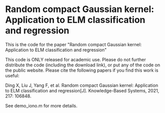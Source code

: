 # Random compact Gaussian kernel: Application to ELM classification and regression
This is the code for the paper "Random compact Gaussian kernel: Application to ELM classification and regression"

This code is ONLY released for academic use. Please do not further distribute the code (including the download link), or put any of the code on the public website.
Please cite the following papers if you find this work is useful:

Ding X, Liu J, Yang F, et al. Random compact Gaussian kernel: Application to ELM classification and regression[J]. Knowledge-Based Systems, 2021, 217: 106848.

See demo_iono.m for more details.
